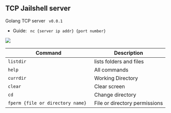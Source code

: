 <h2>TCP Jailshell server</h2>
Golang TCP server
<code> v0.0.1 </code>

<ul>
  <li>
    Guide:
    <code> nc {server ip addr} {port number} </code>
  </li>
</ul>

<img src='https://raw.githubusercontent.com/fillipehmeireles/jailshell-server-golang/master/doc/jailshell-2021-04-19_19.12.52.gif'/>
<table>
  <thead>
    <th> Command </th>
    <th> Description </th>
   </thead>
   <tbody>
    <tr>
      <td>
        <code>listdir</code>
       </td>
       <td>
        lists folders and files
      </tr>
       <tr>
      <td>
        <code>help</code>
       </td>
       <td>
        All commands
      </tr>
       <tr>
      <td>
        <code>currdir</code>
       </td>
       <td>
        Working Directory
      </tr>
       <tr>
      <td>
        <code>clear</code>
       </td>
       <td>
        Clear screen
      </tr>
       <tr>
      <td>
        <code>cd</code>
       </td>
       <td>
        Change directory
      </tr>
      <tr>
      <td>
        <code>fperm {file or directory name} </code>
       </td>
       <td>
        File or directory permissions
      </tr>
     </tbody>
 </table>
